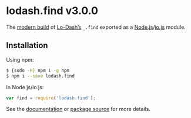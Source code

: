 # lodash.find v3.0.0

The [modern build](https://github.com/lodash/lodash/wiki/Build-Differences) of [Lo-Dash’s](https://lodash.com/) `_.find` exported as a [Node.js](http://nodejs.org/)/[io.js](https://iojs.org/) module.

## Installation

Using npm:

```bash
$ {sudo -H} npm i -g npm
$ npm i --save lodash.find
```

In Node.js/io.js:

```js
var find = require('lodash.find');
```

See the [documentation](https://lodash.com/docs#find) or [package source](https://github.com/lodash/lodash/blob/3.0.0-npm-packages/lodash.find/index.js) for more details.
